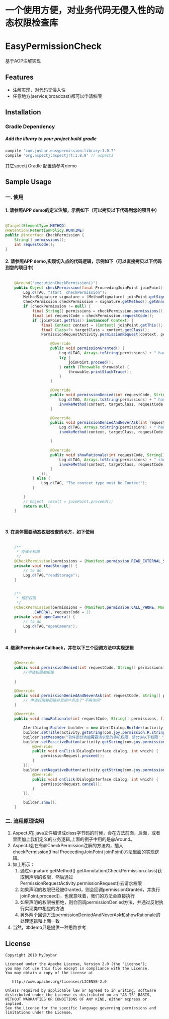 # 一个使用方便，对业务代码无侵入性的动态权限检查库

# EasyPermissionCheck
基于AOP注解实现
## Features
 - 注解实现，对代码无侵入性
 - 任意地方(service,broadcast)都可以申请权限

   
## Installation
### Gradle Dependency

#####   Add the library to your project build.gradle

```gradle
compile 'com.joybar.easypermission:library:1.0.7'
compile 'org.aspectj:aspectjrt:1.8.9' // aspectJ

```

其它spectj Gradle 配置请参考demo

## Sample Usage

### 一. 使用


#### 1. 请参照APP demo的定义注解，示例如下（可以拷贝以下代码到您的项目中）
```java
 
@Target(ElementType.METHOD)
@Retention(RetentionPolicy.RUNTIME)
public @interface CheckPermission {
    String[] permissions();
    int requestCode();
}

```

#### 2. 请参照APP demo,实现切入点的代码逻辑，示例如下（可以直接拷贝以下代码到您的项目中）
```java

	@Around("executionCheckPermission()")
	public Object checkPermission(final ProceedingJoinPoint joinPoint) throws Throwable {
		Log.d(TAG, "start  checkPermission");
		MethodSignature signature = (MethodSignature) joinPoint.getSignature();
		CheckPermission checkPermission = signature.getMethod().getAnnotation(CheckPermission.class);
		if (checkPermission != null) {
			final String[] permissions = checkPermission.permissions();
			final int requestCode = checkPermission.requestCode();
			if (joinPoint.getThis() instanceof Context) {
				final Context context = (Context) joinPoint.getThis();
				final Class<?> targetClass = context.getClass();
				PermissionRequestActivity.permissionRequest(context, permissions, requestCode, new IPermission() {

					@Override
					public void permissionGranted() {
						Log.d(TAG, Arrays.toString(permissions) + " had granted ，requestCode=" + requestCode);
						try {
							joinPoint.proceed();
						} catch (Throwable throwable) {
							throwable.printStackTrace();
						}
					}

					@Override
					public void permissionDenied(int requestCode, String[] permissions) {
						Log.d(TAG, Arrays.toString(permissions) + " had denied ，requestCode=" + requestCode);
						invokeMethod(context, targetClass, requestCode, permissions, PERMISSION_DENIED_METHOD, null);
					}

					@Override
					public void permissionDeniedAndNeverAsk(int requestCode, String[] permissions) {
						Log.d(TAG, Arrays.toString(permissions) + " had permissionDenied And NeverAsk ，requestCode=" + requestCode);
						invokeMethod(context, targetClass, requestCode, permissions, PERMISSION_DENIED_AND_NEVER_ASK_METHOD, null);

					}

					@Override
					public void showRationale(int requestCode, String[] permissions, PermissionRequest permissionRequest) {
						Log.d(TAG, Arrays.toString(permissions) + " showRationale ，requestCode=" + requestCode);
						invokeMethod(context, targetClass, requestCode, permissions, PERMISSION_SHOW_RATIONALE, permissionRequest);
					}
				});
			} else {
				Log.d(TAG, "The context type must be Context");
			}

		}
		// Object  result = joinPoint.proceed();
		return null;
	}




```

#### 3. 在具体需要动态权限检查的地方，如下使用

```java

	/**
	 * 存储卡权限
	 */
	@CheckPermission(permissions = {Manifest.permission.READ_EXTERNAL_STORAGE, Manifest.permission.WRITE_EXTERNAL_STORAGE}, requestCode = 1)
	private void readStorage() {
		// to do
		Log.d(TAG,"readStorage");
	}


	/**
	 * 相机权限
	 */
	@CheckPermission(permissions = {Manifest.permission.CALL_PHONE, Manifest.permission
			.CAMERA}, requestCode = 2)
	private void openCamera() {
		// to do
		Log.d(TAG,"openCamera");
	}
	

```

#### 4. 继承IPermissionCallback，并在以下三个回调方法中实现逻辑

```java

	@Override
	public void permissionDenied(int requestCode, String[] permissions) {
		//申请权限被拒接
		
	}

	@Override
	public void permissionDeniedAndNeverAsk(int requestCode, String[] permissions) {
		// 申请权限被拒接并且用户点击了"不再询问"
	}

	@Override
	public void showRationale(int requestCode, String[] permissions, final PermissionRequest permissionRequest) {

		AlertDialog.Builder builder = new AlertDialog.Builder(activity);
		builder.setTitle(activity.getString(com.joy.permission.R.string.tip));
		builder.setMessage("软件部分功能需要请求您的手机权限，请允许以下权限："+ Arrays.toString(permissions));
		builder.setPositiveButton(activity.getString(com.joy.permission.R.string.confirm), new DialogInterface.OnClickListener() {
			@Override
			public void onClick(DialogInterface dialog, int which) {
				permissionRequest.proceed();
			}
		});
		builder.setNegativeButton(activity.getString(com.joy.permission.R.string.cancel), new DialogInterface.OnClickListener() {
			@Override
			public void onClick(DialogInterface dialog, int which) {
				permissionRequest.cancel();
			}
		});

		builder.show();
	}	

```



### 二. 流程原理说明

1. AspectJ在.java文件编译成class字节码的时候，会在方法前面，后面，或者里面加上我们定义的业务逻辑,上面的例子中用的是@Around。
2. AspectJ会在有@CheckPermission注解的方法内，插入checkPermission(final ProceedingJoinPoint joinPoint)方法里面的实现逻辑。
3. 如上所示：
    1. 通过signature.getMethod().getAnnotation(CheckPermission.class)获取到声明的权限，然后通过PermissionRequestActivity.permissionRequest()去请求权限
    2. 如果声明的权限已经被Granted，则会回调permissionGranted，并执行joinPoint.proceed()，也就意味着，我们的方法会直接执行
    3. 如果声明的权限被拒绝，则会回调permissionDenied方法，并通过反射执行实现类中相应的方法
    4. 另外两个回调方法permissionDeniedAndNeverAsk和showRationale的处理逻辑和上面一致   
4. 当然，本demo只是提供一种思路参考
## License

    Copyright 2018 MyJoybar

    Licensed under the Apache License, Version 2.0 (the "License");
    you may not use this file except in compliance with the License.
    You may obtain a copy of the License at

       http://www.apache.org/licenses/LICENSE-2.0

    Unless required by applicable law or agreed to in writing, software
    distributed under the License is distributed on an "AS IS" BASIS,
    WITHOUT WARRANTIES OR CONDITIONS OF ANY KIND, either express or implied.
    See the License for the specific language governing permissions and
    limitations under the License.   
